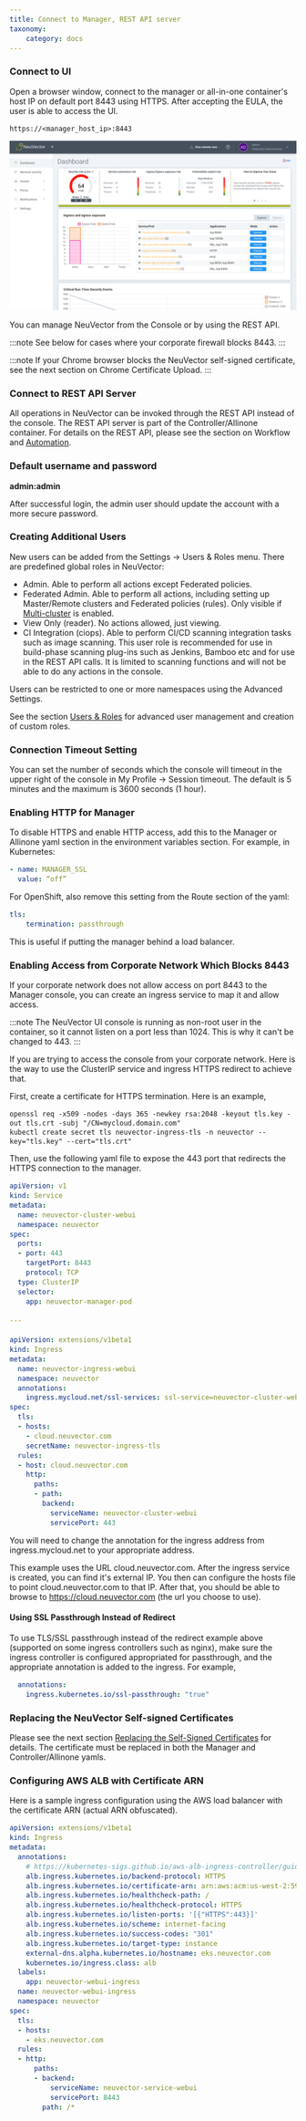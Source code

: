 ```yaml
---
title: Connect to Manager, REST API server
taxonomy:
    category: docs
---
```


### Connect to UI

Open a browser window, connect to the manager or all-in-one container's host IP on default port 8443 using HTTPS. After accepting the EULA, the user is able to access the UI.

```shell
https://<manager_host_ip>:8443
```

![Navigation](3_0_Dashboard.png)

You can manage NeuVector from the Console or by using the REST API.

:::note
See below for cases where your corporate firewall blocks 8443.
:::

:::note
If your Chrome browser blocks the NeuVector self-signed certificate, see the next section on Chrome Certificate Upload.
:::

### Connect to REST API Server

All operations in NeuVector can be invoked through the REST API instead of the console. The REST API server is part of the Controller/Allinone container. For details on the REST API, please see the section on Workflow and [Automation](/automation/automation).

### Default username and password

**admin:admin**

After successful login, the admin user should update the account with a more secure password.

### Creating Additional Users
New users can be added from the Settings -> Users & Roles menu. There are predefined global roles in NeuVector:

+ Admin. Able to perform all actions except Federated policies.
+ Federated Admin. Able to perform all actions, including setting up Master/Remote clusters and Federated policies (rules). Only visible if [Multi-cluster](/navigation/multicluster) is enabled.
+ View Only (reader). No actions allowed, just viewing.
+ CI Integration (ciops). Able to perform CI/CD scanning integration tasks such as image scanning.  This user role is recommended for use in build-phase scanning plug-ins such as Jenkins, Bamboo etc and for use in the REST API calls. It is limited to scanning functions and will not be able to do any actions in the console.

Users can be restricted to one or more namespaces using the Advanced Settings.

See the section [Users & Roles](/configuration/users) for advanced user management and creation of custom roles.

### Connection Timeout Setting

You can set the number of seconds which the console will timeout in the upper right of the console in My Profile -> Session timeout. The default is 5 minutes and the maximum is 3600 seconds (1 hour).

### Enabling HTTP for Manager

To disable HTTPS and enable HTTP access, add this to the Manager or Allinone yaml section in the environment variables section. For example, in Kubernetes:

```yaml
- name: MANAGER_SSL
  value: “off”
```

For OpenShift, also remove this setting from the Route section of the yaml:

```yaml
tls:
    termination: passthrough
```

This is useful if putting the manager behind a load balancer.

### Enabling Access from Corporate Network Which Blocks 8443

If your corporate network does not allow access on port 8443 to the Manager console, you can create an ingress service to map it and allow access.

:::note
The NeuVector UI console is running as non-root user in the container, so it cannot listen on a port less than 1024. This is why it can't be changed to 443.
:::

If you are trying to access the console from your corporate network. Here is the way to use the ClusterIP service and ingress HTTPS redirect to achieve that.

First, create a certificate for HTTPS termination. Here is an example,

```shell
openssl req -x509 -nodes -days 365 -newkey rsa:2048 -keyout tls.key -out tls.crt -subj "/CN=mycloud.domain.com"
kubectl create secret tls neuvector-ingress-tls -n neuvector --key="tls.key" --cert="tls.crt"
```

Then, use the following yaml file to expose the 443 port that redirects the HTTPS connection to the manager.

```yaml
apiVersion: v1
kind: Service
metadata:
  name: neuvector-cluster-webui
  namespace: neuvector
spec:
  ports:
  - port: 443
    targetPort: 8443
    protocol: TCP
  type: ClusterIP
  selector:
    app: neuvector-manager-pod

---

apiVersion: extensions/v1beta1
kind: Ingress
metadata:
  name: neuvector-ingress-webui
  namespace: neuvector
  annotations:
    ingress.mycloud.net/ssl-services: ssl-service=neuvector-cluster-webui
spec:
  tls:
  - hosts:
    - cloud.neuvector.com
    secretName: neuvector-ingress-tls
  rules:
  - host: cloud.neuvector.com
    http:
      paths:
      - path:
        backend:
          serviceName: neuvector-cluster-webui
          servicePort: 443
```

You will need to change the annotation for the ingress address from ingress.mycloud.net to your appropriate address. 

This example uses the URL cloud.neuvector.com. After the ingress service is created, you can find it's external IP. You then can configure the hosts file to point cloud.neuvector.com to that IP. After that, you should be able to browse to https://cloud.neuvector.com (the url you choose to use).

#### Using SSL Passthrough Instead of Redirect

To use TLS/SSL passthrough instead of the redirect example above (supported on some ingress controllers such as nginx), make sure the ingress controller is configured appropriated for passthrough, and the appropriate annotation is added to the ingress. For example,

```yaml
  annotations:
    ingress.kubernetes.io/ssl-passthrough: "true"
```

### Replacing the NeuVector Self-signed Certificates

Please see the next section [Replacing the Self-Signed Certificates](/configuration/console/replacecert) for details. The certificate must be replaced in both the Manager and Controller/Allinone yamls.

### Configuring AWS ALB with Certificate ARN

Here is a sample ingress configuration using the AWS load balancer with the certificate ARN (actual ARN obfuscated).

```yaml
apiVersion: extensions/v1beta1
kind: Ingress
metadata:
  annotations:
    # https://kubernetes-sigs.github.io/aws-alb-ingress-controller/guide/ingress/annotation/#healthcheck-path
    alb.ingress.kubernetes.io/backend-protocol: HTTPS
    alb.ingress.kubernetes.io/certificate-arn: arn:aws:acm:us-west-2:596810101010:certificate/380b6abc-1234-408d-axyz-651710101010
    alb.ingress.kubernetes.io/healthcheck-path: /
    alb.ingress.kubernetes.io/healthcheck-protocol: HTTPS
    alb.ingress.kubernetes.io/listen-ports: '[{"HTTPS":443}]'
    alb.ingress.kubernetes.io/scheme: internet-facing
    alb.ingress.kubernetes.io/success-codes: "301"
    alb.ingress.kubernetes.io/target-type: instance
    external-dns.alpha.kubernetes.io/hostname: eks.neuvector.com
    kubernetes.io/ingress.class: alb
  labels:
    app: neuvector-webui-ingress
  name: neuvector-webui-ingress
  namespace: neuvector
spec:
  tls:
  - hosts:
    - eks.neuvector.com
  rules:
  - http:
      paths:
      - backend:
          serviceName: neuvector-service-webui
          servicePort: 8443
        path: /*
```
